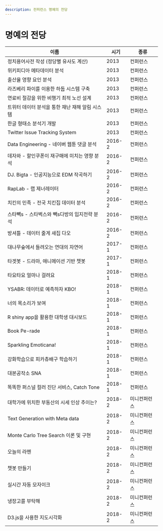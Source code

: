 ```yaml
---
description: 컨퍼런스 명예의 전당
---
```


# 명예의 전당

| 이름                              | 시기     | 종류     |
| ------------------------------- | ------ | ------ |
| 정치용어사전 작성 (정당별 유사도 계산)          | 2013   | 컨퍼런스   |
| 위키피디아 메타데이터 분석                  | 2013   | 컨퍼런스   |
| 출산율 영향 요인 분석                    | 2013   | 컨퍼런스   |
| 라즈베리 파이를 이용한 하둡 시스템 구축          | 2013   | 컨퍼런스   |
| 연료비 절감을 위한 비행기 최적 노선 설계         | 2013   | 컨퍼런스   |
| 트위터 데이터 분석을 통한 재난 재해 알림 시스템     | 2013   | 컨퍼런스   |
| 한글 형태소 분석기 개발                   | 2013   | 컨퍼런스   |
| Twitter Issue Tracking System   | 2013   | 컨퍼런스   |
| Data Engineering - 네이버 웹툰 댓글 분석 | 2016-2 | 컨퍼런스   |
| 데자와 - 할인쿠폰이 재구매에 미치는 영향 분석      | 2016-2 | 컨퍼런스   |
| DJ. Bigta - 인공지능으로 EDM 작곡하기     | 2016-2 | 컨퍼런스   |
| RapLab - 랩 제너레이터                | 2016-2 | 컨퍼런스   |
| 치킨의 민족 - 전국 치킨집 데이터 분석          | 2016-2 | 컨퍼런스   |
| 스타빽s - 스타벅스와 빽s다방의 입지전략 분석      | 2016-2 | 컨퍼런스   |
| 방셔틀 - 데이터 줄게 새집 다오              | 2016-2 | 컨퍼런스   |
| 대나무숲에서 들려오는 연대의 자연어             | 2017-1 | 컨퍼런스   |
| 타겟봇 - 드라마, 애니메이션 기반 챗봇          | 2017-1 | 컨퍼런스   |
| 타요타요 얼마나 걸려요                    | 2018-1 | 컨퍼런스   |
| YSABR: 데이터로 예측하자 KBO!           | 2018-1 | 컨퍼런스   |
| 너의 목소리가 보여                      | 2018-1 | 컨퍼런스   |
| R shiny app을 활용한 대학생 대시보드       | 2018-1 | 컨퍼런스   |
| Book Pe-rade                    | 2018-1 | 컨퍼런스   |
| Sparkling Emoticana!            | 2018-1 | 컨퍼런스   |
| 강화학습으로 피카츄배구 학습하기               | 2018-1 | 컨퍼런스   |
| 대본공작소 SNA                       | 2018-1 | 컨퍼런스   |
| 똑똑한 퍼스널 컬러 진단 서비스, Catch Tone   | 2018-1 | 컨퍼런스   |
| 대학가에 위치한 부동산의 시세 인상 추이는?        | 2018-2 | 미니컨퍼런스 |
| Text Generation with Meta data  | 2018-2 | 미니컨퍼런스 |
| Monte Carlo Tree Search 이론 및 구현 | 2018-2 | 미니컨퍼런스 |
| 오늘의 라멘                          | 2018-2 | 미니컨퍼런스 |
| 챗봇 만들기                          | 2018-2 | 미니컨퍼런스 |
| 실시간 자동 모자이크                     | 2018-2 | 미니컨퍼런스 |
| 냉장고를 부탁해                        | 2018-2 | 미니컨퍼런스 |
| D3.js을 사용한 지도시각화                | 2018-2 | 미니컨퍼런스 |
